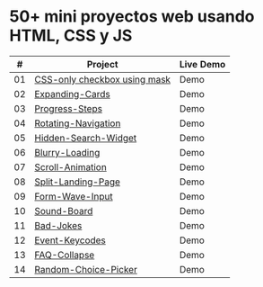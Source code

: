 # 50+ mini proyectos web usando HTML, CSS y JS

|  #  | Project                                                                                                     | Live Demo |
| :-: | ----------------------------------------------------------------------------------------------------------- | --------- |
| 01  | [CSS-only checkbox using mask](https://github.com/oigomezz/my-web-components/tree/main/Checkbox-Using-Mask) | Demo      |
| 02  | [Expanding-Cards](https://github.com/oigomezz/my-web-components/tree/main/Expanding-Cards)                  | Demo      |
| 03  | [Progress-Steps](https://github.com/oigomezz/my-web-components/tree/main/Progress-Steps)                    | Demo      |
| 04  | [Rotating-Navigation](https://github.com/oigomezz/my-web-components/tree/main/Rotating-Nav-Animation)       | Demo      |
| 05  | [Hidden-Search-Widget](https://github.com/oigomezz/my-web-components/tree/main/Hidden-Search-Widget)        | Demo      |
| 06  | [Blurry-Loading](https://github.com/oigomezz/my-web-components/tree/main/Blurry-Loading)                    | Demo      |
| 07  | [Scroll-Animation](https://github.com/oigomezz/my-web-components/tree/main/Scroll-Animation)                | Demo      |
| 08  | [Split-Landing-Page](https://github.com/oigomezz/my-web-components/tree/main/Split-Landing-Page)            | Demo      |
| 09  | [Form-Wave-Input](https://github.com/oigomezz/my-web-components/tree/main/Form-Wave-Input)                  | Demo      |
| 10  | [Sound-Board](https://github.com/oigomezz/my-web-components/tree/main/Sound-Board)                          | Demo      |
| 11  | [Bad-Jokes](https://github.com/oigomezz/my-web-components/tree/main/Bad-Jokes)                              | Demo      |
| 12  | [Event-Keycodes](https://github.com/oigomezz/my-web-components/tree/main/Event-Keycodes)                    | Demo      |
| 13  | [FAQ-Collapse](https://github.com/oigomezz/my-web-components/tree/main/FAQ-Collapse)                        | Demo      |
| 14  | [Random-Choice-Picker](https://github.com/oigomezz/my-web-components/tree/main/Random-Choice-Picker)        | Demo      |

